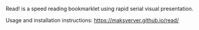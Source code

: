 Read! is a speed reading bookmarklet using rapid serial visual presentation.

Usage and installation instructions: https://maksverver.github.io/read/
